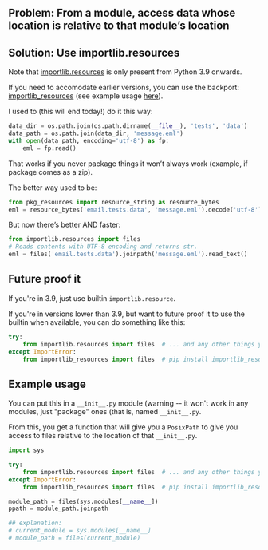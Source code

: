 ## Problem: From a module, access data whose location is relative to that module’s location

## Solution: Use importlib.resources

Note that [importlib.resources](https://docs.python.org/3/library/importlib.html#module-importlib.resources) is only present from Python 3.9 onwards.

If you need to accomodate earlier versions, you can use the backport: [importlib_resources](https://importlib-resources.readthedocs.io/en/latest/) (see example usage [here](https://importlib-resources.readthedocs.io/en/latest/using.html#example)).

I used to (this will end today!) do it this way:

```python
data_dir = os.path.join(os.path.dirname(__file__), 'tests', 'data')
data_path = os.path.join(data_dir, 'message.eml')
with open(data_path, encoding='utf-8') as fp:
    eml = fp.read()
```

That works if you never package things it won’t always work (example, if package comes as a zip).

The better way used to be:

```python
from pkg_resources import resource_string as resource_bytes
eml = resource_bytes('email.tests.data', 'message.eml').decode('utf-8')
```

But now there’s better AND faster:

```python
from importlib.resources import files
# Reads contents with UTF-8 encoding and returns str.
eml = files('email.tests.data').joinpath('message.eml').read_text()
```

## Future proof it

If you're in 3.9, just use builtin `importlib.resource`.

If you're in versions lower than 3.9, but want to future proof it to use the builtin when available, 
you can do something like this:
```python
try:
    from importlib.resources import files  # ... and any other things you want to get
except ImportError:
    from importlib_resources import files  # pip install importlib_resources
```

## Example usage

You can put this in a `__init__.py` module (warning -- it won't work in any modules, just "package" ones (that is, named `__init__.py`. 

From this, you get a function that will give you a `PosixPath` to give you access to files relative to the location of that `__init__.py`. 

```python
import sys

try:
    from importlib.resources import files  # ... and any other things you want to get
except ImportError:
    from importlib_resources import files  # pip install importlib_resources

module_path = files(sys.modules[__name__])
ppath = module_path.joinpath

## explanation:
# current_module = sys.modules[__name__]
# module_path = files(current_module)

```

